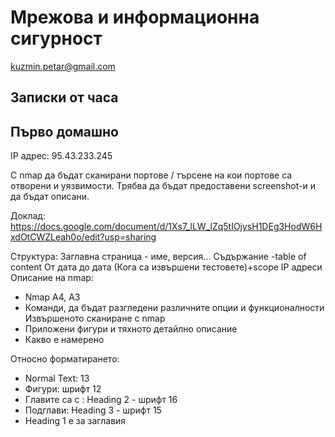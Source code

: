 # Мрежова и информационна сигурност
kuzmin.petar@gmail.com

## Записки от часа

## Първо домашно
IP адрес: 95.43.233.245

С nmap да бъдат сканирани портове / търсене на кои портове са отворени и уязвимости. Трябва да бъдат предоставени screenshot-и и да бъдат описани.

Доклад: https://docs.google.com/document/d/1Xs7_lLW_lZq5tIOjysH1DEg3HodW6HxdOtCWZLeah0o/edit?usp=sharing

Структура:
Заглавна страница - име, версия...
Съдържание -table of content
От дата до дата (Кога са извършени тестовете)+scope IP адреси
Описание на nmap:
- Nmap A4, A3
- Команди, да бъдат разгледени различните опции и функционалности
Извършеното сканиране с nmap
- Приложени фигури и тяхното детайлно описание
- Какво е намеренo

Относно форматирането:
- Normal Text: 13
- Фигури: шрифт 12
- Главите са с : Heading 2 - шрифт 16
- Подглави: Heading 3 - шрифт 15
- Heading 1 e за заглавия
